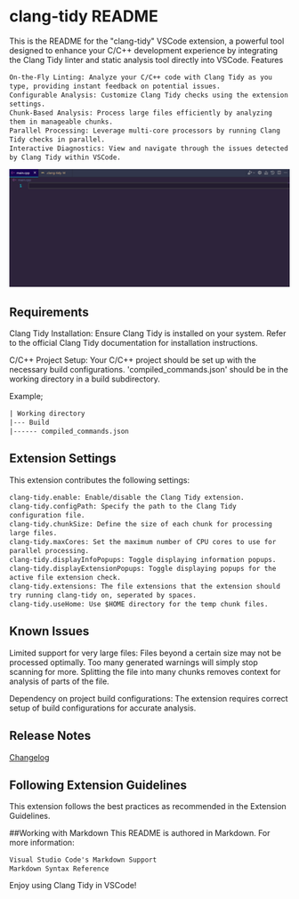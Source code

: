 # clang-tidy README

This is the README for the "clang-tidy" VSCode extension, a powerful tool designed to enhance your C/C++ development experience by integrating the Clang Tidy linter and static analysis tool directly into VSCode.
Features

    On-the-Fly Linting: Analyze your C/C++ code with Clang Tidy as you type, providing instant feedback on potential issues.
    Configurable Analysis: Customize Clang Tidy checks using the extension settings.
    Chunk-Based Analysis: Process large files efficiently by analyzing them in manageable chunks.
    Parallel Processing: Leverage multi-core processors by running Clang Tidy checks in parallel.
    Interactive Diagnostics: View and navigate through the issues detected by Clang Tidy within VSCode.

![Feature demonstration](demo.gif)

## Requirements

Clang Tidy Installation: Ensure Clang Tidy is installed on your system. Refer to the official Clang Tidy documentation for installation instructions.

C/C++ Project Setup: Your C/C++ project should be set up with the necessary build configurations. 'compiled_commands.json' should be in the working directory in a build subdirectory.

Example;

    | Working directory
    |--- Build
    |------ compiled_commands.json

## Extension Settings

This extension contributes the following settings:

    clang-tidy.enable: Enable/disable the Clang Tidy extension.
    clang-tidy.configPath: Specify the path to the Clang Tidy configuration file.
    clang-tidy.chunkSize: Define the size of each chunk for processing large files.
    clang-tidy.maxCores: Set the maximum number of CPU cores to use for parallel processing.
    clang-tidy.displayInfoPopups: Toggle displaying information popups.
    clang-tidy.displayExtensionPopups: Toggle displaying popups for the active file extension check.
    clang-tidy.extensions: The file extensions that the extension should try running clang-tidy on, seperated by spaces.
    clang-tidy.useHome: Use $HOME directory for the temp chunk files.

## Known Issues

Limited support for very large files: Files beyond a certain size may not be processed optimally. Too many generated warnings will simply stop scanning for more. Splitting the file into many chunks removes context for analysis of parts of the file.

Dependency on project build configurations: The extension requires correct setup of build configurations for accurate analysis.

## Release Notes

[Changelog](CHANGELOG.md)

## Following Extension Guidelines

This extension follows the best practices as recommended in the Extension Guidelines.

##Working with Markdown
This README is authored in Markdown. For more information:

    Visual Studio Code's Markdown Support
    Markdown Syntax Reference

Enjoy using Clang Tidy in VSCode!
